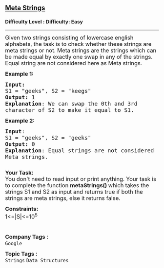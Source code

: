 <h2><a href="https://www.geeksforgeeks.org/problems/meta-strings5713/1?page=12&category=Strings&sortBy=submissions">Meta Strings</a></h2><h3>Difficulty Level : Difficulty: Easy</h3><hr><div class="problems_problem_content__Xm_eO"><p><span style="font-size: 18px;">Given two strings consisting of lowercase english alphabets, the task is to check whether these strings are meta strings or not. Meta strings are the strings which can be made equal by exactly one swap in any of the strings. Equal string are not considered here as Meta strings.</span></p>
<p><span style="font-size: 18px;"><strong>Example 1:</strong></span></p>
<pre><span style="font-size: 18px;"><strong>Input:</strong>
S1 = "geeks", S2 = "keegs"
<strong>Output:</strong> 1
<strong>Explanation</strong>: We can swap the 0th and 3rd
character of S2 to make it equal to S1.</span>
</pre>
<p><span style="font-size: 18px;"><strong>Example 2:</strong></span></p>
<pre><span style="font-size: 18px;"><strong>Input</strong>: 
S1 = "geeks", S2 = "geeks"
<strong>Output:</strong> 0
<strong>Explanation</strong>: Equal strings are not considered
Meta strings.</span>
</pre>
<p><br><span style="font-size: 18px;"><strong>Your Task:</strong><br>You don't need to read input or print anything. Your task is to complete the function&nbsp;<strong>metaStrings()&nbsp;</strong>which takes the strings S1 and S2&nbsp;as input and returns true if both the strings are meta strings, else it returns false.</span></p>
<p><span style="font-size: 18px;"><strong>Constraints:</strong><br>1&lt;=|S|&lt;=10<sup>5</sup></span></p>
<p>&nbsp;</p></div><p><span style=font-size:18px><strong>Company Tags : </strong><br><code>Google</code>&nbsp;<br><p><span style=font-size:18px><strong>Topic Tags : </strong><br><code>Strings</code>&nbsp;<code>Data Structures</code>&nbsp;